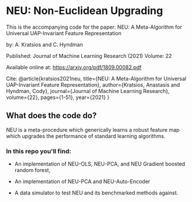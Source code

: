 # NEU: Non-Euclidean Upgrading

This is the accompanying code for the paper: 
NEU: A Meta-Algorithm for Universal UAP-Invariant Feature Representation

by: A. Kratsios and C. Hyndman

Published: Journal of Machine Learning Research (2021)
Volume: 22

Available online at:
https://arxiv.org/pdf/1809.00082.pdf

Cite:
@article{kratsios2021neu,
  title={NEU: A Meta-Algorithm for Universal UAP-Invariant Feature Representation},
  author={Kratsios, Anastasis and Hyndman, Cody},
  journal={Journal of Machine Learning Research},
  volume={22},
  pages={1-51},
  year={2021}
}




## What does the code do?

NEU is a meta-procedure which generically learns a robust feature map which upgrades the performance of standard learning algorithms.  

### In this repo you'll find:
- An implementation of NEU-OLS, NEU-PCA, and NEU Gradient boosted random forest,
- An implementation of NEU-PCA and NEU-Auto-Encoder

- A data simulator to test NEU and its benchmarked methods against.

